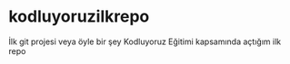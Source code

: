 # kodluyoruzilkrepo
İlk git projesi veya öyle bir şey Kodluyoruz Eğitimi kapsamında açtığım ilk repo
